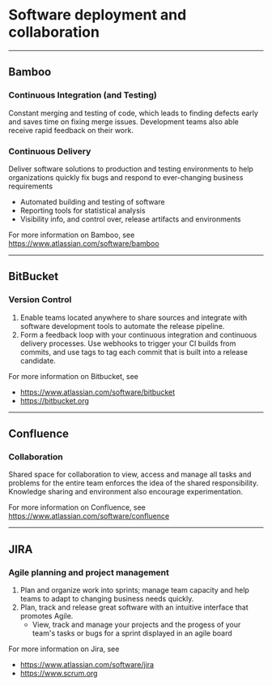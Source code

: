 # Software deployment and collaboration
---------------------------------------

## Bamboo 
### Continuous Integration (and Testing)
Constant merging and testing of code, which leads to finding defects early and saves time on fixing merge issues. Development teams also able receive rapid feedback on their work.

### Continuous Delivery
Deliver software solutions to production and testing environments to help organizations quickly fix bugs and respond to ever-changing business requirements
- Automated building and testing of software
- Reporting tools for statistical analysis
- Visibility info, and control over, release artifacts and environments

For more information on Bamboo, see https://www.atlassian.com/software/bamboo

***

## BitBucket

### Version Control
1. Enable teams located anywhere to share sources and integrate with software development tools to automate the release pipeline.
2. Form a feedback loop with your continuous integration and continuous delivery processes. Use webhooks to trigger your CI builds from commits, and use tags to tag each commit that is built into a release candidate.

For more information on Bitbucket, see
- https://www.atlassian.com/software/bitbucket  
- https://bitbucket.org

***

## Confluence

### Collaboration
Shared space for collaboration to view, access and manage all tasks and problems for the entire team enforces the idea of the shared responsibility. Knowledge sharing and environment also encourage experimentation.

For more information on Confluence, see https://www.atlassian.com/software/confluence

***

## JIRA

### Agile planning and project management

1. Plan and organize work into sprints; manage team capacity and help teams to adapt to changing business needs quickly.
2. Plan, track and release great software with an intuitive interface that promotes Agile.
    - View, track and manage your projects and the progess of your team's tasks or bugs for a sprint displayed in an agile board

For more information on Jira, see 
- https://www.atlassian.com/software/jira 
- https://www.scrum.org